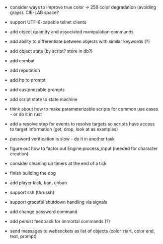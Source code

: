- consider ways to improve true color -> 256 color degradation (avoiding grays). CIE-LAB space?

- support UTF-8-capable telnet clients

- add object quantity and associated manipulation commands

- add ability to differentiate between objects with similar keywords (?)

- add object stats (by script? store in db?)

- add combat

- add reputation

- add hp to prompt

- add customizable prompts

- add script state to state machine

- think about how to make parameterizable scripts for common use cases - or do it in rust

- add a resolve step for events to resolve targets so scripts have access to target information (get, drop, look at as examples)

- password verification is slow - do it in another task

- figure out how to factor out Engine.process_input (needed for character creation)

- consider cleaning up timers at the end of a tick

- finish building the dog

- add player kick, ban, unban

- support ssh (thrussh)

- support graceful shutdown handling via signals

- add change password command

- add persist feedback for immortal commands (?)

- send messages to websockets as list of objects (color start, color end, text, prompt)
